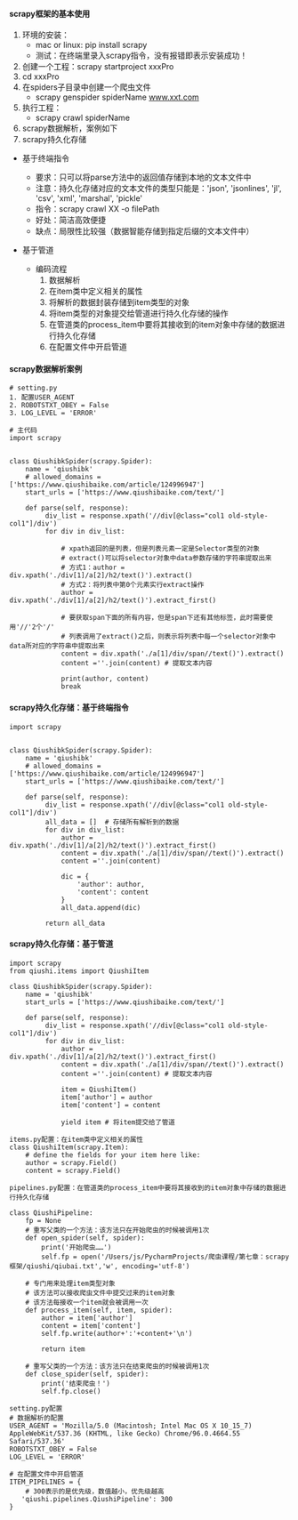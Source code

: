 #### scrapy框架的基本使用
1. 环境的安装：
   * mac or linux: pip install scrapy
   * 测试：在终端里录入scrapy指令，没有报错即表示安装成功！
2. 创建一个工程：scrapy startproject xxxPro
3. cd xxxPro
4. 在spiders子目录中创建一个爬虫文件
   * scrapy genspider spiderName www.xxt.com
5. 执行工程：
   * scrapy crawl spiderName
6. scrapy数据解析，案例如下
7. scrapy持久化存储
  * 基于终端指令
    * 要求：只可以将parse方法中的返回值存储到本地的文本文件中
    * 注意：持久化存储对应的文本文件的类型只能是：'json', 'jsonlines', 'jl', 'csv', 'xml', 'marshal', 'pickle'
    * 指令：scrapy crawl XX -o filePath
    * 好处：简洁高效便捷
    * 缺点：局限性比较强（数据智能存储到指定后缀的文本文件中）

  * 基于管道
    * 编码流程
      1. 数据解析
      2. 在item类中定义相关的属性
      3. 将解析的数据封装存储到item类型的对象
      4. 将item类型的对象提交给管道进行持久化存储的操作
      5. 在管道类的process_item中要将其接收到的item对象中存储的数据进行持久化存储
      6. 在配置文件中开启管道

#### scrapy数据解析案例
```
# setting.py
1. 配置USER_AGENT
2. ROBOTSTXT_OBEY = False
3. LOG_LEVEL = 'ERROR'

# 主代码
import scrapy


class QiushibkSpider(scrapy.Spider):
    name = 'qiushibk'
    # allowed_domains = ['https://www.qiushibaike.com/article/124996947']
    start_urls = ['https://www.qiushibaike.com/text/']

    def parse(self, response):
         div_list = response.xpath('//div[@class="col1 old-style-col1"]/div')
         for div in div_list:
         
             # xpath返回的是列表，但是列表元素一定是Selector类型的对象
             # extract()可以将selector对象中data参数存储的字符串提取出来
             # 方式1：author = div.xpath('./div[1]/a[2]/h2/text()').extract()
             # 方式2：将列表中第0个元素实行extract操作
             author = div.xpath('./div[1]/a[2]/h2/text()').extract_first()
             
             # 要获取span下面的所有内容，但是span下还有其他标签，此时需要使用'//'2个'/'
             # 列表调用了extract()之后，则表示将列表中每一个selector对象中data所对应的字符串中提取出来
             content = div.xpath('./a[1]/div/span//text()').extract()
             content =''.join(content) # 提取文本内容
             
             print(author, content)
             break

```

#### scrapy持久化存储：基于终端指令
```
import scrapy


class QiushibkSpider(scrapy.Spider):
    name = 'qiushibk'
    # allowed_domains = ['https://www.qiushibaike.com/article/124996947']
    start_urls = ['https://www.qiushibaike.com/text/']

    def parse(self, response):
         div_list = response.xpath('//div[@class="col1 old-style-col1"]/div')
         all_data = []  # 存储所有解析到的数据
         for div in div_list:
             author = div.xpath('./div[1]/a[2]/h2/text()').extract_first()
             content = div.xpath('./a[1]/div/span//text()').extract()
             content =''.join(content) 

             dic = {
                 'author': author,
                 'content': content
             }
             all_data.append(dic)

         return all_data

```

#### scrapy持久化存储：基于管道

```
import scrapy
from qiushi.items import QiushiItem

class QiushibkSpider(scrapy.Spider):
    name = 'qiushibk'
    start_urls = ['https://www.qiushibaike.com/text/']

    def parse(self, response):
         div_list = response.xpath('//div[@class="col1 old-style-col1"]/div')
         for div in div_list:
             author = div.xpath('./div[1]/a[2]/h2/text()').extract_first()
             content = div.xpath('./a[1]/div/span//text()').extract()
             content =''.join(content) # 提取文本内容

             item = QiushiItem()
             item['author'] = author
             item['content'] = content

             yield item # 将item提交给了管道
```

```
items.py配置：在item类中定义相关的属性
class QiushiItem(scrapy.Item):
    # define the fields for your item here like:
    author = scrapy.Field()
    content = scrapy.Field()
```
```
pipelines.py配置：在管道类的process_item中要将其接收到的item对象中存储的数据进行持久化存储

class QiushiPipeline:
    fp = None
    # 重写父类的一个方法：该方法只在开始爬虫的时候被调用1次
    def open_spider(self, spider):
        print('开始爬虫……')
        self.fp = open('/Users/js/PycharmProjects/爬虫课程/第七章：scrapy框架/qiushi/qiubai.txt','w', encoding='utf-8')
        
    # 专门用来处理item类型对象
    # 该方法可以接收爬虫文件中提交过来的item对象
    # 该方法每接收一个item就会被调用一次
    def process_item(self, item, spider):
        author = item['author']
        content = item['content']
        self.fp.write(author+':'+content+'\n')

        return item
 
    # 重写父类的一个方法：该方法只在结束爬虫的时候被调用1次
    def close_spider(self, spider):
        print('结束爬虫！')
        self.fp.close()

```
```
setting.py配置
# 数据解析的配置
USER_AGENT = 'Mozilla/5.0 (Macintosh; Intel Mac OS X 10_15_7) AppleWebKit/537.36 (KHTML, like Gecko) Chrome/96.0.4664.55 Safari/537.36'
ROBOTSTXT_OBEY = False
LOG_LEVEL = 'ERROR'

# 在配置文件中开启管道
ITEM_PIPELINES = {
    # 300表示的是优先级，数值越小，优先级越高
   'qiushi.pipelines.QiushiPipeline': 300
}
```
